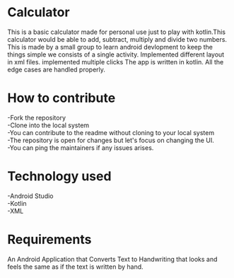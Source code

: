 # Calculator
This is a basic calculator made for personal use just to play with kotlin.This calculator would be able to add, subtract, multiply and divide two numbers.
This is made by a small group to learn android devlopment to keep the things simple we consists of a single activity.
Implemented different layout in xml files.
implemented multiple clicks
The app is written in kotlin.
All the edge cases are handled properly.





# How to contribute
-Fork the repository  
-Clone into the local system  
-You can contribute to the readme without cloning to your local system  
-The repository is open for changes but let's focus on changing the UI.  
-You can ping the maintainers if any issues arises.

# Technology used
-Android Studio  
-Kotlin  
-XML 


# Requirements
An Android Application that Converts Text to Handwriting that looks and feels the same as if the text is written by hand.
